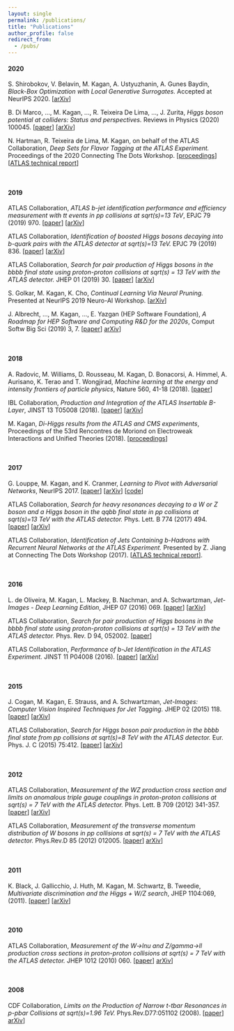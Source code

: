 ```yaml
---
layout: single
permalink: /publications/
title: "Publications"
author_profile: false
redirect_from: 
  - /pubs/
---
```





#### 2020

S. Shirobokov, V. Belavin, M. Kagan, A. Ustyuzhanin, A. Gunes Baydin, *Black-Box Optimization with Local Generative Surrogates.* Accepted at NeurIPS 2020. [[arXiv](https://arxiv.org/abs/2002.04632)]


B. Di Marco, ..., M. Kagan, ..., R. Teixeira De Lima, ..., J. Zurita, *Higgs boson potential at colliders: Status and perspectives.*  Reviews in Physics (2020) 100045. [[paper](https://www.sciencedirect.com/science/article/pii/S2405428320300083?via%3Dihub)] [[arXiv](https://arxiv.org/abs/1910.00012)]


N. Hartman, R. Teixeira de Lima, M. Kagan, on behalf of the ATLAS Collaboration, *Deep Sets for Flavor Tagging at the ATLAS Experiment.* Proceedings of the 2020 Connecting The Dots Workshop. [[proceedings](https://zenodo.org/record/4088760#.X50b9HhKhE4)] [[ATLAS technical report](https://cds.cern.ch/record/2718948?ln=en)]

<br />

#### 2019

ATLAS Collaboration, *ATLAS b-jet identification performance and efficiency measurement with tt events in pp collisions at sqrt(s)=13 TeV*, EPJC 79 (2019) 970. [[paper](https://link.springer.com/article/10.1140%2Fepjc%2Fs10052-019-7450-8)] [[arXiv](https://arxiv.org/abs/1907.05120)]


ATLAS Collaboration, *Identification of boosted Higgs bosons decaying into b-quark pairs with the ATLAS detector at sqrt(s)=13 TeV.* EPJC 79 (2019) 836.  [[paper](https://link.springer.com/article/10.1140%2Fepjc%2Fs10052-019-7335-x)] [[arXiv](https://arxiv.org/abs/1906.11005)]


ATLAS Collaboration, *Search for pair production of Higgs bosons in the bbbb final state using proton-proton collisions at sqrt(s) = 13 TeV with the ATLAS detector.* JHEP 01 (2019) 30. [[paper](https://link.springer.com/article/10.1007%2FJHEP01%282019%29030)] [[arXiv](https://arxiv.org/abs/1804.06174)]


S. Golkar, M. Kagan, K. Cho, *Continual Learning Via Neural Pruning.* Presented at NeurIPS 2019 Neuro-AI Workshop. [[arXiv](https://arxiv.org/abs/1903.04476)]


J. Albrecht, ..., M. Kagan, ..., E. Yazgan (HEP Software Foundation), *A Roadmap for HEP Software and Computing R&D for the 2020s*, Comput Softw Big Sci (2019) 3, 7. [[paper](https://link.springer.com/article/10.1007%2Fs41781-018-0018-8)] [arXiv](https://arxiv.org/abs/1712.06982)]


<br />

#### 2018

A. Radovic, M. Williams, D. Rousseau, M. Kagan, D. Bonacorsi, A. Himmel, A. Aurisano, K. Terao and T. Wongjirad, *Machine learning at the energy and intensity frontiers of particle physics*, Nature 560, 41-18 (2018). [[paper](https://www.nature.com/articles/s41586-018-0361-2)]

IBL Collaboration, *Production and Integration of the ATLAS Insertable B-Layer*, JINST 13 T05008 (2018). [[paper](https://iopscience.iop.org/article/10.1088/1748-0221/13/05/T05008)] [[arXiv](https://arxiv.org/abs/1803.00844)]


M. Kagan, *Di-Higgs results from the ATLAS and CMS experiments*, Proceedings of the 53rd Rencontres de Moriond on Electroweak Interactions and Unified Theories (2018). [[proceedings](https://cds.cern.ch/record/2301198?ln=en)]

<br />

#### 2017

G. Louppe, M. Kagan, and K. Cranmer, *Learning to Pivot with Adversarial Networks*, NeurIPS 2017. [[paper](https://papers.nips.cc/paper/6699-learning-to-pivot-with-adversarial-networks)] [[arXiv](https://arxiv.org/abs/1611.01046)] [[code](https://github.com/glouppe/paper-learning-to-pivot)]


ATLAS Collaboration, *Search for heavy resonances decaying to a W or Z boson and a Higgs boson in the qqbb final state in pp collisions at sqrt(s)=13 TeV with the ATLAS detector.* Phys. Lett. B 774 (2017) 494. [[paper](https://www.sciencedirect.com/science/article/pii/S0370269317307785?via%3Dihub)] [[arXiv](https://arxiv.org/abs/1707.06958)]


ATLAS Collaboration, *Identification of Jets Containing b-Hadrons with Recurrent Neural Networks at the ATLAS Experiment.* Presented by Z. Jiang at Connecting The Dots Workshop (2017). [[ATLAS technical report](https://cds.cern.ch/record/2255226?ln=en)].

<br />

#### 2016

L. de Oliveira, M. Kagan, L. Mackey, B. Nachman, and A. Schwartzman, *Jet-Images - Deep Learning Edition*, JHEP 07 (2016) 069. [[paper](https://link.springer.com/article/10.1007%2FJHEP07%282016%29069)] [[arXiv](https://arxiv.org/abs/1511.05190)]


ATLAS Collaboration, *Search for pair production of Higgs bosons in the bbbb final state using proton-proton collisions at sqrt(s) = 13 TeV with the ATLAS detector.*  Phys. Rev. D 94, 052002. [[paper](https://journals.aps.org/prd/abstract/10.1103/PhysRevD.94.052002)]


ATLAS Collaboration, *Performance of b-Jet Identification in the ATLAS Experiment.* JINST 11 P04008 (2016). [[paper](https://iopscience.iop.org/article/10.1088/1748-0221/11/04/P04008)] [[arXiv](https://arxiv.org/abs/1512.01094)]

<br />

#### 2015

J. Cogan, M. Kagan, E. Strauss, and A. Schwartzman, *Jet-Images: Computer Vision Inspired Techniques for Jet Tagging.* JHEP 02 (2015) 118. [[paper](https://link.springer.com/article/10.1007%2FJHEP02%282015%29118)] [[arXiv](https://arxiv.org/abs/1407.5675)]


ATLAS Collaboration, *Search for Higgs boson pair production in the bbbb final state from pp collisions at sqrt(s)=8 TeV with the ATLAS detector.* Eur. Phys. J. C (2015) 75:412. [[paper](https://link.springer.com/article/10.1140%2Fepjc%2Fs10052-015-3628-x)] [[arXiv](https://arxiv.org/abs/1506.00285)]

<br />

#### 2012

ATLAS Collaboration, *Measurement of the WZ production cross section and limits on anomalous triple gauge couplings in proton-proton collisions at sqrt(s) = 7 TeV with the ATLAS detector.* Phys. Lett. B 709 (2012) 341-357. [[paper](https://www.sciencedirect.com/science/article/pii/S0370269312001943?via%3Dihub)] [[arXiv](https://arxiv.org/abs/1111.5570)]


ATLAS Collaboration, *Measurement of the transverse momentum distribution of W bosons in pp collisions at sqrt(s) = 7 TeV with the ATLAS detector.* Phys.Rev.D 85 (2012) 012005. [[paper](https://journals.aps.org/prd/abstract/10.1103/PhysRevD.85.012005)] [arXiv](https://arxiv.org/abs/1108.6308)]

<br />

#### 2011

K. Black, J. Gallicchio, J. Huth, M. Kagan, M. Schwartz, B. Tweedie, *Multivariate discrimination and the Higgs + W/Z search*, JHEP 1104:069, (2011). [[paper](https://link.springer.com/article/10.1007%2FJHEP04%282011%29069)] [[arXiv](https://arxiv.org/abs/1010.3698)]

<br />

#### 2010

ATLAS Collaboration, *Measurement of the W->lnu and Z/gamma->ll production cross sections in proton-proton collisions at sqrt(s) = 7 TeV with the ATLAS detector.* JHEP 1012 (2010) 060. [[paper](https://link.springer.com/article/10.1007%2FJHEP12%282010%29060)] [arXiv](https://arxiv.org/abs/1010.2130)]

<br />

#### 2008

CDF Collaboration, *Limits on the Production of Narrow t-tbar Resonances in p-pbar Collisions at sqrt(s)=1.96 TeV.* Phys.Rev.D77:051102 (2008). [[paper](https://journals.aps.org/prd/abstract/10.1103/PhysRevD.77.051102)] [arXiv](https://arxiv.org/abs/0710.5335)]

